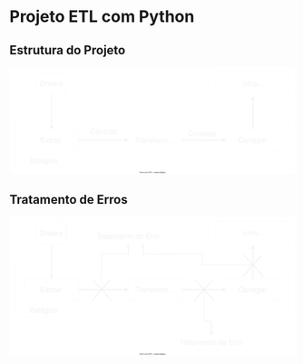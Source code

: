 # Projeto ETL com Python

## Estrutura do Projeto

![Estrutura](etl_estrutura.svg)


## Tratamento de Erros

![Estrutura](tratar_error.svg)

